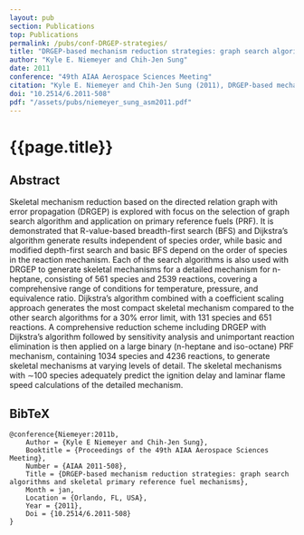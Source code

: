 ```yaml
---
layout: pub
section: Publications
top: Publications
permalink: /pubs/conf-DRGEP-strategies/
title: "DRGEP-based mechanism reduction strategies: graph search algorithms and skeletal primary reference fuel mechanisms"
author: "Kyle E. Niemeyer and Chih-Jen Sung"
date: 2011
conference: "49th AIAA Aerospace Sciences Meeting"
citation: "Kyle E. Niemeyer and Chih-Jen Sung (2011), DRGEP-based mechanism reduction strategies: graph search algorithms and skeletal primary reference fuel mechanisms, 49th AIAA Aerospace Sciences Meeting, Orlando, FL, USA, 4--7 January. doi:10.2514/6.2011-508"
doi: "10.2514/6.2011-508"
pdf: "/assets/pubs/niemeyer_sung_asm2011.pdf"
---
```


{{page.title}}
==============

## Abstract

Skeletal mechanism reduction based on the directed relation graph with error propagation (DRGEP) is explored with focus on the selection of graph search algorithm and application on primary reference fuels (PRF). It is demonstrated that R-value-based breadth-first search (BFS) and Dijkstra’s algorithm generate results independent of species order, while basic and modified depth-first search and basic BFS depend on the order of species in the reaction mechanism. Each of the search algorithms is also used with DRGEP to generate skeletal mechanisms for a detailed mechanism for n-heptane, consisting of 561 species and 2539 reactions, covering a comprehensive range of conditions for temperature, pressure, and equivalence ratio. Dijkstra’s algorithm combined with a coefficient scaling approach generates the most compact skeletal mechanism compared to the other search algorithms for a 30% error limit, with 131 species and 651 reactions. A comprehensive reduction scheme including DRGEP with Dijkstra’s algorithm followed by sensitivity analysis and unimportant reaction elimination is then applied on a large binary (n-heptane and iso-octane) PRF mechanism, containing 1034 species and 4236 reactions, to generate skeletal mechanisms at varying levels of detail. The skeletal mechanisms with ∼100 species adequately predict the ignition delay and laminar flame speed calculations of the detailed mechanism.

## BibTeX

    @conference{Niemeyer:2011b,
        Author = {Kyle E Niemeyer and Chih-Jen Sung},
        Booktitle = {Proceedings of the 49th AIAA Aerospace Sciences Meeting},
        Number = {AIAA 2011-508},
        Title = {DRGEP-based mechanism reduction strategies: graph search algorithms and skeletal primary reference fuel mechanisms},
        Month = jan,
        Location = {Orlando, FL, USA},
        Year = {2011},
        Doi = {10.2514/6.2011-508}
    }
